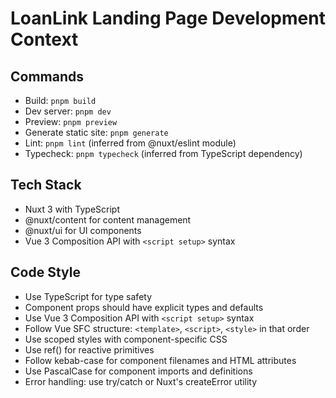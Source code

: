 # LoanLink Landing Page Development Context

## Commands
- Build: `pnpm build`
- Dev server: `pnpm dev`
- Preview: `pnpm preview`
- Generate static site: `pnpm generate`
- Lint: `pnpm lint` (inferred from @nuxt/eslint module)
- Typecheck: `pnpm typecheck` (inferred from TypeScript dependency)

## Tech Stack
- Nuxt 3 with TypeScript
- @nuxt/content for content management
- @nuxt/ui for UI components
- Vue 3 Composition API with `<script setup>` syntax

## Code Style
- Use TypeScript for type safety
- Component props should have explicit types and defaults
- Use Vue 3 Composition API with `<script setup>` syntax
- Follow Vue SFC structure: `<template>`, `<script>`, `<style>` in that order
- Use scoped styles with component-specific CSS
- Use ref() for reactive primitives
- Follow kebab-case for component filenames and HTML attributes
- Use PascalCase for component imports and definitions
- Error handling: use try/catch or Nuxt's createError utility